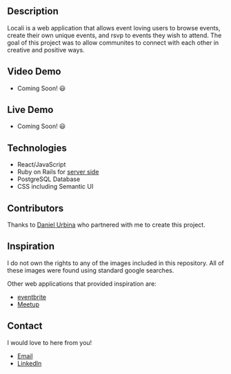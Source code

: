 ## Description
Locali is a web application that allows event loving users to browse events, create their own unique events, and rsvp to events they wish to attend.
The goal of this project was to allow communites to connect with each other in creative and positive ways. 


## Video Demo
- Coming Soon! 😃 


## Live Demo
- Coming Soon! 😃 


## Technologies
- React/JavaScript
- Ruby on Rails for [server side](https://github.com/KelsBecker/locali-backend)
- PostgreSQL Database
- CSS including Semantic UI

## Contributors
Thanks to [Daniel Urbina](https://github.com/danielxurbina) who partnered with me to create this project.


## Inspiration
I do not own the rights to any of the images included in this repository. All of these images were found using standard google searches. 

Other web applications that provided inspiration are:
- [eventbrite](https://www.eventbrite.com/)
- [Meetup](https://www.meetup.com/)


## Contact
I would love to here from you!
- [Email](kelly.lynn.becker@gmail.com)
- [LinkedIn](https://www.linkedin.com/in/kelly-lynn-becker/)

